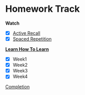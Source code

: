 # Homework Track

**Watch**

- [x] [Active Recall](https://www.youtube.com/watch?v=ukLnPbIffxE)
- [x] [Spaced Repetition](https://www.youtube.com/watch?v=Z-zNHHpXoMM&t=6s)

[**Learn How To Learn**](https://www.coursera.org/learn/learning-how-to-learn)

- [x] Week1
- [x] Week2
- [x] Week3
- [x] Week4

[Completion](https://ibb.co/vwLPH18)